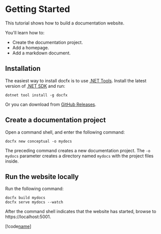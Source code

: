 # Getting Started

This tutorial shows how to build a documentation website.

You'll learn how to:

- Create the documentation project.
- Add a homepage.
- Add a markdown document.

## Installation

The easiest way to install docfx is to use [.NET Tools](https://docs.microsoft.com/en-us/dotnet/core/tools/global-tools). Install the latest version of [.NET SDK](https://dotnet.microsoft.com/en-us/download/visual-studio-sdks) and run:

```
dotnet tool install -g docfx
```

Or you can download from [GitHub Releases](https://github.com/dotnet/docfx/releases).

## Create a documentation project

Open a command shell, and enter the following command:

```
docfx new conceptual -o mydocs
```

The preceding command creates a new documentation project. The `-o mydocs` parameter creates a directory named `mydocs` with the project files inside.

## Run the website locally

Run the following command:

```
docfx build mydocs
docfx serve mydocs --watch
```

After the command shell indicates that the website has started, browse to https://localhost:5001.


[!code[name](toc.yml?highlight=1,2-2,4-)]